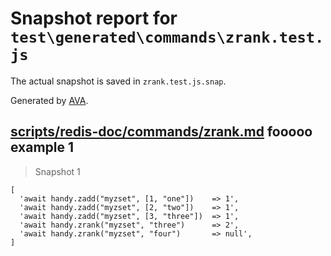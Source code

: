 # Snapshot report for `test\generated\commands\zrank.test.js`

The actual snapshot is saved in `zrank.test.js.snap`.

Generated by [AVA](https://ava.li).

## [scripts/redis-doc/commands/zrank.md](../../../../scripts/redis-doc/commands/zrank.md) fooooo example 1

> Snapshot 1

    [
      'await handy.zadd("myzset", [1, "one"])    => 1',
      'await handy.zadd("myzset", [2, "two"])    => 1',
      'await handy.zadd("myzset", [3, "three"])  => 1',
      'await handy.zrank("myzset", "three")      => 2',
      'await handy.zrank("myzset", "four")       => null',
    ]
